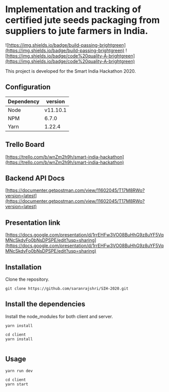 # Implementation and tracking of certified jute seeds packaging from suppliers to jute farmers in India.

![https://img.shields.io/badge/build-passing-brightgreen](https://img.shields.io/badge/build-passing-brightgreen) ![https://img.shields.io/badge/code%20quality-A-brightgreen](https://img.shields.io/badge/code%20quality-A-brightgreen)

This project is developed for the Smart India Hackathon 2020.

## Configuration

Dependency | version 
--- | --- | 
Node | v11.10.1
NPM | 6.7.0
Yarn | 1.22.4

## Trello Board
[https://trello.com/b/wnZm2h9h/smart-india-hackathon](https://trello.com/b/wnZm2h9h/smart-india-hackathon)

## Backend API Docs
[https://documenter.getpostman.com/view/11602045/T17M8RWo?version=latest](https://documenter.getpostman.com/view/11602045/T17M8RWo?version=latest)

## Presentation link
[https://docs.google.com/presentation/d/1rrEHFw3VO08BuHhG9z8uYF5VqMNcSkdvFo0bNsDPSPE/edit?usp=sharing](https://docs.google.com/presentation/d/1rrEHFw3VO08BuHhG9z8uYF5VqMNcSkdvFo0bNsDPSPE/edit?usp=sharing)

## Installation

Clone the repository.

```
git clone https://github.com/saranrajshri/SIH-2020.git
```

## Install the dependencies
Install the node_modules for both client and server.
```
yarn install

cd client
yarn install


```

## Usage
```
yarn run dev

cd client
yarn start
```
